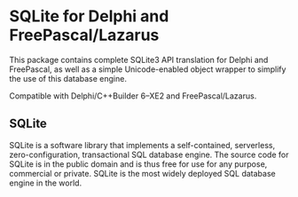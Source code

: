 SQLite for Delphi and FreePascal/Lazarus
========================================

This package contains complete SQLite3 API translation for Delphi and FreePascal, as well as a
simple Unicode-enabled object wrapper to simplify the use of this database engine.

Compatible with Delphi/C++Builder 6–XE2 and FreePascal/Lazarus.

SQLite
------

SQLite is a software library that implements a self-contained, serverless, zero-configuration,
transactional SQL database engine. The source code for SQLite is in the public domain and is thus
free for use for any purpose, commercial or private. SQLite is the most widely deployed SQL database
engine in the world.